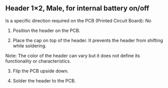 ## Header 1×2, Male, for internal battery on/off 
<!-- img-add -->


Is a specific direction required on the PCB (Printed Circuit Board): No
<!-- acronyms-consider -->


1. Position the header on the PCB.

2. Place the cap on top of the header. It prevents the header from shifting while soldering.
<!-- unclear-reword: shifting and melting -->

Note: The color of the header can vary but it does not define its functionality or characteristics.

3. Flip the PCB upside down.

4. Solder the header to the PCB.



